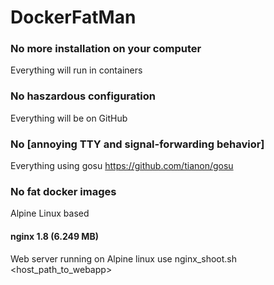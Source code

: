 # DockerFatMan

### No more installation on your computer
Everything will run in containers

### No haszardous configuration
Everything will be on GitHub

### No [annoying TTY and signal-forwarding behavior]
Everything using gosu
https://github.com/tianon/gosu

### No fat docker images
Alpine Linux based

#### nginx 1.8 (6.249 MB)
Web server running on Alpine linux
use nginx_shoot.sh <host_path_to_webapp>
